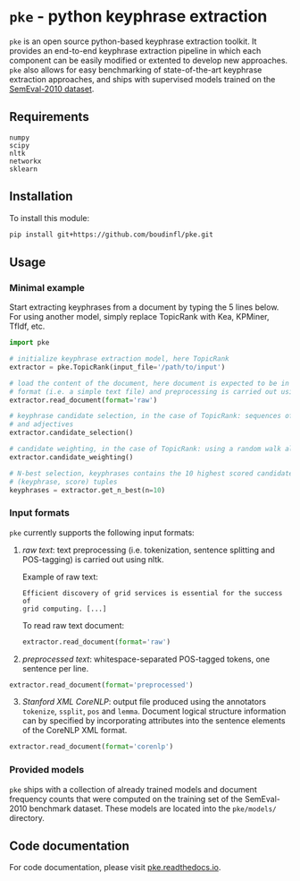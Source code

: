 # `pke` - python keyphrase extraction

`pke` is an open source python-based keyphrase extraction toolkit. It provides
an end-to-end keyphrase extraction pipeline in which each component can be
easily modified or extented to develop new approaches. `pke` also allows for 
easy benchmarking of state-of-the-art keyphrase extraction approaches, and 
ships with supervised models trained on the
[SemEval-2010 dataset](http://aclweb.org/anthology/S10-1004).

## Requirements

```
numpy
scipy
nltk
networkx
sklearn
```

## Installation

To install this module:

```bash
pip install git+https://github.com/boudinfl/pke.git
```

## Usage

### Minimal example

Start extracting keyphrases from a document by typing the 5 lines below. For
using another model, simply replace TopicRank with Kea, KPMiner, TfIdf,
etc. 

```python
import pke

# initialize keyphrase extraction model, here TopicRank
extractor = pke.TopicRank(input_file='/path/to/input')

# load the content of the document, here document is expected to be in raw
# format (i.e. a simple text file) and preprocessing is carried out using nltk
extractor.read_document(format='raw')

# keyphrase candidate selection, in the case of TopicRank: sequences of nouns
# and adjectives
extractor.candidate_selection()

# candidate weighting, in the case of TopicRank: using a random walk algorithm
extractor.candidate_weighting()

# N-best selection, keyphrases contains the 10 highest scored candidates as
# (keyphrase, score) tuples
keyphrases = extractor.get_n_best(n=10)
```

### Input formats

`pke` currently supports the following input formats:

1. *raw text*: text preprocessing (i.e. tokenization, sentence splitting and 
   POS-tagging) is carried out using nltk. 

   Example of raw text:

   ```
   Efficient discovery of grid services is essential for the success of
   grid computing. [...]
   ```

   To read raw text document:

   ```python
   extractor.read_document(format='raw')
   ```

2. *preprocessed text*: whitespace-separated POS-tagged tokens, one sentence per
   line.

```python
extractor.read_document(format='preprocessed')
```

3. *Stanford XML CoreNLP*: output file produced using the annotators `tokenize`,
	`ssplit`, `pos` and `lemma`. Document logical structure information can by
	specified by incorporating attributes into the sentence elements of the
	CoreNLP XML format.

```python
extractor.read_document(format='corenlp')
```

### Provided models

`pke` ships with a collection of already trained models and document frequency
counts that were computed on the training set of the SemEval-2010 benchmark
dataset. These models are located into the `pke/models/` directory.

## Code documentation

For code documentation, please visit [pke.readthedocs.io](http://pke.rtfd.io>).

